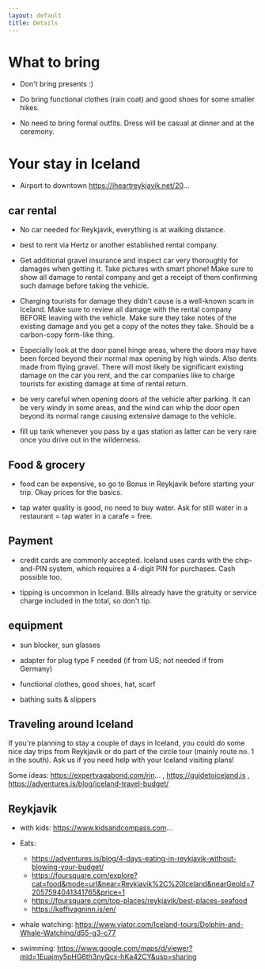 ```yaml
---
layout: default
title: Details
---
```


# What to bring

* Don't bring presents :)

* Do bring functional clothes (rain coat) and good shoes for some smaller hikes.

* No need to bring formal outfits. Dress will be casual at dinner and at the ceremony. 


# Your stay in Iceland
* Airport to downtown https://iheartreykjavik.net/20...

## car rental

* No car needed for Reykjavik, everything is at walking distance.

* best to rent via Hertz or another established rental company. 

* Get additional gravel insurance and inspect car very thoroughly for damages when getting it. Take pictures with smart 
  phone! Make sure to show all damage to rental company and get a receipt of them confirming such damage before taking 
  the vehicle.

* Charging tourists for damage they didn't cause is a well-known scam in Iceland. Make sure to review all damage with 
  the rental company BEFORE leaving with the vehicle. Make sure they take notes of the existing damage and you get a 
  copy of the notes they take. Should be a carbon-copy form-like thing.

* Especially look at the door panel hinge areas, where the doors may have been forced beyond their normal max opening by
  high winds. Also dents made from flying gravel. There will most likely be significant existing damage on the car you 
  rent, and the car companies like to charge tourists for existing damage at time of rental return.

* be very careful when opening doors of the vehicle after parking. It can be very windy in some areas, and the wind can 
  whip the door open beyond its normal range causing extensive damage to the vehicle.

* fill up tank whenever you pass by a gas station as latter can be very rare once you drive out in the wilderness.

## Food & grocery
* food can be expensive, so go to Bonus in Reykjavik before starting your trip. Okay prices for the basics.

* tap water quality is good, no need to buy water. Ask for still water in a restaurant = tap water in a carafe = free.

## Payment
* credit cards are commonly accepted. Iceland uses cards with the chip-and-PIN system, which requires a 4-digit PIN for 
  purchases. Cash possible too.

* tipping is uncommon in Iceland. Bills already have the gratuity or service charge included in the total, so don't tip.

## equipment
* sun blocker, sun glasses

* adapter for plug type F needed (if from US; not needed if from Germany)

* functional clothes, good shoes, hat, scarf

* bathing suits & slippers

## Traveling around Iceland
If you're planning to stay a couple of days in Iceland, you could do some nice day trips from Reykjavik or do part of 
the circle tour (mainly route no. 1 in the south). Ask us if you need help with your Iceland visiting plans!

Some ideas: https://expertvagabond.com/rin... , https://guidetoiceland.is , https://adventures.is/blog/iceland-travel-budget/

## Reykjavik
* with kids: https://www.kidsandcompass.com...

* Eats: 
  * https://adventures.is/blog/4-days-eating-in-reykjavik-without-blowing-your-budget/ 
  * https://foursquare.com/explore?cat=food&mode=url&near=Reykjavik%2C%20Iceland&nearGeoId=72057594041341765&price=1
  * https://foursquare.com/top-places/reykjavik/best-places-seafood 
  * https://kaffivagninn.is/en/

* whale watching: https://www.viator.com/Iceland-tours/Dolphin-and-Whale-Watching/d55-g3-c77

* swimming: https://www.google.com/maps/d/viewer?mid=1Euajmy5pHG6th3nyQcx-hKa42CY&usp=sharing

